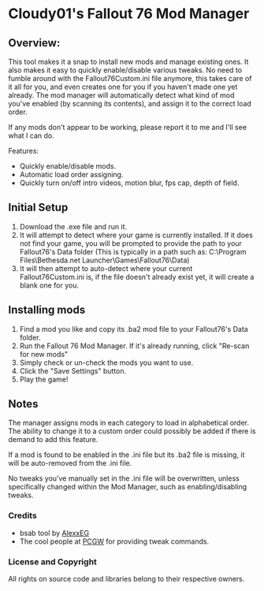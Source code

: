 # Cloudy01's Fallout 76 Mod Manager
## Overview:

This tool makes it a snap to install new mods and manage existing ones. It also makes it easy to quickly enable/disable various tweaks.
No need to fumble around with the Fallout76Custom.ini file anymore, this takes care of it all for you, and even creates one for you if you haven't made one yet already.
The mod manager will automatically detect what kind of mod you've enabled (by scanning its contents), and assign it to the correct load order.

If any mods don't appear to be working, please report it to me and I'll see what I can do.

Features:
- Quickly enable/disable mods.
- Automatic load order assigning.
- Quickly turn on/off intro videos, motion blur, fps cap, depth of field.

## Initial Setup
1. Download the .exe file and run it.
2. It will attempt to detect where your game is currently installed. If it does not find your game, you will be prompted to provide the path to your Fallout76's Data folder (This is typically in a path such as: C:\Program Files\Bethesda.net Launcher\Games\Fallout76\Data)
3. It will then attempt to auto-detect where your current Fallout76Custom.ini is, if the file doesn't already exist yet, it will create a blank one for you.

## Installing mods
1. Find a mod you like and copy its .ba2 mod file to your Fallout76's Data folder.
2. Run the Fallout 76 Mod Manager. If it's already running, click "Re-scan for new mods"
3. Simply check or un-check the mods you want to use.
4. Click the "Save Settings" button.
5. Play the game!

## Notes
The manager assigns mods in each category to load in alphabetical order. The ability to change it to a custom order could possibly be added if there is demand to add this feature.

If a mod is found to be enabled in the .ini file but its .ba2 file is missing, it will be auto-removed from the .ini file.

No tweaks you've manually set in the .ini file will be overwritten, unless specifically changed within the Mod Manager, such as enabling/disabling tweaks.

### Credits
- bsab tool by [AlexxEG](https://github.com/AlexxEG/BSA_Browser)
- The cool people at [PCGW](https://pcgamingwiki.com/wiki/Fallout_76) for providing tweak commands.

### License and Copyright
All rights on source code and libraries belong to their respective owners.
